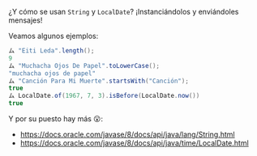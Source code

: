 ¿Y cómo se usan `String` y `LocalDate`? ¡Instanciándolos y enviándoles mensajes! 

Veamos algunos ejemplos: 

```java
ム "Eiti Leda".length();
9
ム "Muchacha Ojos De Papel".toLowerCase();
"muchacha ojos de papel"
ム "Canción Para Mi Muerte".startsWith("Canción");
true
ム LocalDate.of(1967, 7, 3).isBefore(LocalDate.now())
true
```

Y por su puesto hay más :open_mouth::

  * https://docs.oracle.com/javase/8/docs/api/java/lang/String.html
  * https://docs.oracle.com/javase/8/docs/api/java/time/LocalDate.html

